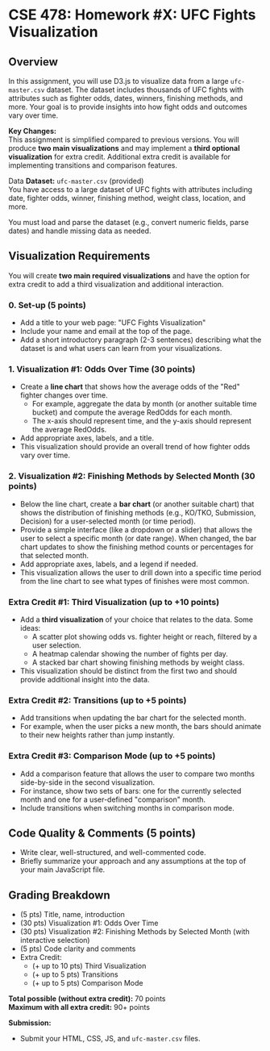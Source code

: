 
# CSE 478: Homework #X: UFC Fights Visualization

## Overview

In this assignment, you will use D3.js to visualize data from a large `ufc-master.csv` dataset. The dataset includes thousands of UFC fights with attributes such as fighter odds, dates, winners, finishing methods, and more. Your goal is to provide insights into how fight odds and outcomes vary over time.

**Key Changes:**  
This assignment is simplified compared to previous versions. You will produce **two main visualizations** and may implement a **third optional visualization** for extra credit. Additional extra credit is available for implementing transitions and comparison features.

Data
**Dataset:** `ufc-master.csv` (provided)  
You have access to a large dataset of UFC fights with attributes including date, fighter odds, winner, finishing method, weight class, location, and more.  

You must load and parse the dataset (e.g., convert numeric fields, parse dates) and handle missing data as needed.

## Visualization Requirements

You will create **two main required visualizations** and have the option for extra credit to add a third visualization and additional interaction.

### 0. Set-up (5 points)

- Add a title to your web page: "UFC Fights Visualization"  
- Include your name and email at the top of the page.  
- Add a short introductory paragraph (2-3 sentences) describing what the dataset is and what users can learn from your visualizations.

### 1. Visualization #1: Odds Over Time (30 points)

- Create a **line chart** that shows how the average odds of the "Red" fighter changes over time.  
  - For example, aggregate the data by month (or another suitable time bucket) and compute the average RedOdds for each month.  
  - The x-axis should represent time, and the y-axis should represent the average RedOdds.  
- Add appropriate axes, labels, and a title.  
- This visualization should provide an overall trend of how fighter odds vary over time.

### 2. Visualization #2: Finishing Methods by Selected Month (30 points)

- Below the line chart, create a **bar chart** (or another suitable chart) that shows the distribution of finishing methods (e.g., KO/TKO, Submission, Decision) for a user-selected month (or time period).  
- Provide a simple interface (like a dropdown or a slider) that allows the user to select a specific month (or date range). When changed, the bar chart updates to show the finishing method counts or percentages for that selected month.  
- Add appropriate axes, labels, and a legend if needed.  
- This visualization allows the user to drill down into a specific time period from the line chart to see what types of finishes were most common.

### Extra Credit #1: Third Visualization (up to +10 points)

- Add a **third visualization** of your choice that relates to the data. Some ideas:
  - A scatter plot showing odds vs. fighter height or reach, filtered by a user selection.
  - A heatmap calendar showing the number of fights per day.
  - A stacked bar chart showing finishing methods by weight class.
- This visualization should be distinct from the first two and should provide additional insight into the data.

### Extra Credit #2: Transitions (up to +5 points)

- Add transitions when updating the bar chart for the selected month.  
- For example, when the user picks a new month, the bars should animate to their new heights rather than jump instantly.

### Extra Credit #3: Comparison Mode (up to +5 points)

- Add a comparison feature that allows the user to compare two months side-by-side in the second visualization.  
- For instance, show two sets of bars: one for the currently selected month and one for a user-defined "comparison" month.  
- Include transitions when switching months in comparison mode.

## Code Quality & Comments (5 points)

- Write clear, well-structured, and well-commented code.  
- Briefly summarize your approach and any assumptions at the top of your main JavaScript file.

## Grading Breakdown

- (5 pts) Title, name, introduction  
- (30 pts) Visualization #1: Odds Over Time  
- (30 pts) Visualization #2: Finishing Methods by Selected Month (with interactive selection)  
- (5 pts) Code clarity and comments  
- Extra Credit:  
  - (+ up to 10 pts) Third Visualization  
  - (+ up to 5 pts) Transitions  
  - (+ up to 5 pts) Comparison Mode

**Total possible (without extra credit):** 70 points  
**Maximum with all extra credit:** 90+ points

**Submission:**  
- Submit your HTML, CSS, JS, and `ufc-master.csv` files.  
